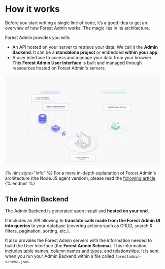 # How it works

Before you start writing a single line of code, it’s a good idea to get an overview of how Forest Admin works. The magic lies in its architecture.&#x20;

Forest Admin provides you with:

- An API hosted on your server to retrieve your data. We call it the **Admin Backend**. It can be a **standalone project** or embedded **within your app**.
- A user interface to access and manage your data from your browser. This **Forest Admin User Interface** is built and managed through ressources hosted on Forest Admin's servers.

![The Admin Backend is a Node.JS REST API hosted on your servers](../assets/Base.png)

{% hint style="info" %}
For a more in-depth explanation of Forest Admin's architecture (the Node.JS agent version), please read the [following article](https://medium.com/forest-admin/a-deep-dive-into-forest-admins-architecture-and-its-benefits-for-the-developers-who-trust-it-1d49212fb4b).
{% endhint %}

## The Admin Backend

The Admin Backend is generated upon install and **hosted on your end**.

It includes an API allowing to **translate calls made from the Forest Admin UI into queries** to your database (covering actions such as CRUD, search & filters, pagination, sorting, etc.).

It also provides the Forest Admin servers with the information needed to build the User Interface (the **Forest Admin Schema**). This information includes table names, column names and types, and relationships. It is sent when you run your Admin Backend within a file called `forestadmin-schema.json`.
